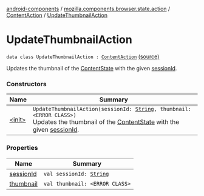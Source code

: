 [android-components](../../../index.md) / [mozilla.components.browser.state.action](../../index.md) / [ContentAction](../index.md) / [UpdateThumbnailAction](./index.md)

# UpdateThumbnailAction

`data class UpdateThumbnailAction : `[`ContentAction`](../index.md) [(source)](https://github.com/mozilla-mobile/android-components/blob/master/components/browser/state/src/main/java/mozilla/components/browser/state/action/BrowserAction.kt#L179)

Updates the thumbnail of the [ContentState](../../../mozilla.components.browser.state.state/-content-state/index.md) with the given [sessionId](session-id.md).

### Constructors

| Name | Summary |
|---|---|
| [&lt;init&gt;](-init-.md) | `UpdateThumbnailAction(sessionId: `[`String`](https://kotlinlang.org/api/latest/jvm/stdlib/kotlin/-string/index.html)`, thumbnail: <ERROR CLASS>)`<br>Updates the thumbnail of the [ContentState](../../../mozilla.components.browser.state.state/-content-state/index.md) with the given [sessionId](session-id.md). |

### Properties

| Name | Summary |
|---|---|
| [sessionId](session-id.md) | `val sessionId: `[`String`](https://kotlinlang.org/api/latest/jvm/stdlib/kotlin/-string/index.html) |
| [thumbnail](thumbnail.md) | `val thumbnail: <ERROR CLASS>` |
